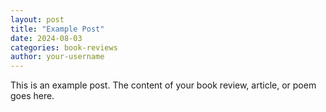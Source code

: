 ```yaml
---
layout: post
title: "Example Post"
date: 2024-08-03
categories: book-reviews
author: your-username
---
```


This is an example post. The content of your book review, article, or poem goes here.
